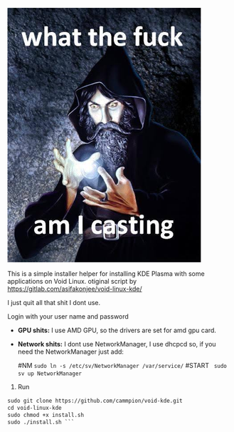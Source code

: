 ![Alt text](https://github.com/cammpion/void-kde/blob/main/void.jpg?raw=true)


This is a simple installer helper for installing KDE Plasma with some applications on Void Linux.
otiginal script by https://gitlab.com/asifakonjee/void-linux-kde/

I just quit all that shit I dont use.

Login with your user name and password


- **GPU shits:**
I use AMD GPU, so the drivers are set for amd gpu card.

- **Network shits:**
I dont use NetworkManager, I use dhcpcd
so, if you need the NetworkManager just add:


   #NM
   ```sudo ln -s /etc/sv/NetworkManager /var/service/```
   #START
  ``` sudo sv up NetworkManager```


1. Run 
  
```sudo xbps-install -y git micro
sudo git clone https://github.com/cammpion/void-kde.git
cd void-linux-kde
sudo chmod +x install.sh 
sudo ./install.sh ```
